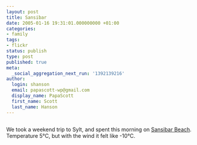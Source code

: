 ```yaml
---
layout: post
title: Sansibar
date: 2005-01-16 19:31:01.000000000 +01:00
categories:
- family
tags:
- flickr
status: publish
type: post
published: true
meta:
  _social_aggregation_next_run: '1392139216'
author:
  login: shanson
  email: papascott-wp@gmail.com
  display_name: PapaScott
  first_name: Scott
  last_name: Hanson
---
```

<p><a href="http://www.flickr.com/photos/papascott/sets/85909/" title="sansibar photo set at flickr"><img src="http://photos3.flickr.com/3428074_dab9c6de18_m.jpg" alt="" border="0" /></a></p>
<p>We took a weekend trip to Sylt, and spent this morning on <a href="http://www.flickr.com/photos/papascott/sets/85909/">Sansibar Beach</a>. Temperature 5°C, but with the wind it felt like -10°C.</p>
